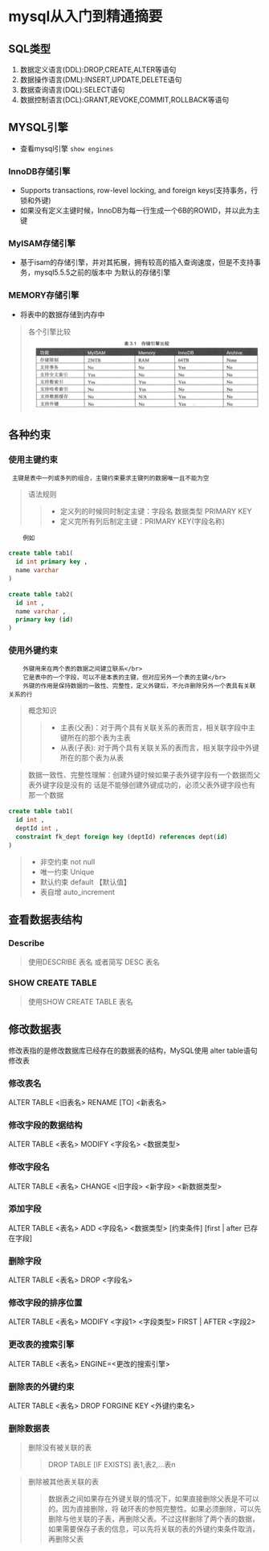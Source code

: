 #  mysql从入门到精通摘要
## SQL类型
1. 数据定义语言(DDL):DROP,CREATE,ALTER等语句
1. 数据操作语言(DML):INSERT,UPDATE,DELETE语句
1. 数据查询语言(DQL):SELECT语句
1. 数据控制语言(DCL):GRANT,REVOKE,COMMIT,ROLLBACK等语句

## MYSQL引擎
* 查看mysql引擎 ``show engines``

### InnoDB存储引擎
* Supports transactions, row-level locking, and foreign keys(支持事务，行锁和外键)
* 如果没有定义主键时候，InnoDB为每一行生成一个6B的ROWID，并以此为主键

### MyISAM存储引擎

* 基于isam的存储引擎，并对其拓展，拥有较高的插入查询速度，但是不支持事务，mysql5.5.5之前的版本中
为默认的存储引擎

### MEMORY存储引擎
* 将表中的数据存储到内存中

 >各个引擎比较 
![引擎比较图](../../image/20181207164755.png)

## 各种约束

### 使用主键约束
     主键是表中一列或多列的组合，主键约束要求主键列的数据唯一且不能为空

> 语法规则
>> * 定义列的时候同时制定主键：字段名 数据类型 PRIMARY KEY
>> * 定义完所有列后制定主键：PRIMARY KEY(字段名称)

        例如
```sql
create table tab1(
  id int primary key ,
  name varchar 
)
```
```sql
create table tab2(
  id int ,
  name varchar ,
  primary key (id)
)
```

### 使用外键约束
        外键用来在两个表的数据之间建立联系</br>
        它是表中的一个字段，可以不是本表的主键，但对应另外一个表的主键</br>
        外键的作用是保持数据的一致性、完整性，定义外键后，不允许删除另外一个表具有关联关系的行
        

> 概念知识
>> * 主表(父表)：对于两个具有关联关系的表而言，相关联字段中主键所在的那个表为主表
>> * 从表(子表): 对于两个具有关联关系的表而言，相关联字段中外键所在的那个表为从表

>数据一致性、完整性理解：创建外键时候如果子表外键字段有一个数据而父表外键字段是没有的
话是不能够创建外键成功的，必须父表外键字段也有那一个数据

```sql
create table tab1(
  id int ,
  deptId int ,
  constraint fk_dept foreign key (deptId) references dept(id)
)
```
>  * 非空约束 not null
>  * 唯一约束 Unique
>  * 默认约束 default 【默认值】
>  * 表自增 auto_increment

## 查看数据表结构

###  Describe
> 使用DESCRIBE 表名  或者简写 DESC 表名
### SHOW CREATE TABLE
> 使用SHOW CREATE TABLE 表名

## 修改数据表
修改表指的是修改数据库已经存在的数据表的结构，MySQL使用 alter table语句修改表

### 修改表名

ALTER TABLE <旧表名> RENAME [TO] <新表名>

### 修改字段的数据结构
ALTER TABLE <表名> MODIFY <字段名> <数据类型>

### 修改字段名
ALTER TABLE <表名> CHANGE <旧字段> <新字段> <新数据类型>

### 添加字段
ALTER TABLE <表名> ADD <字段名> <数据类型> [约束条件] [first | after 已存在字段]

### 删除字段
ALTER TABLE <表名> DROP <字段名>

### 修改字段的排序位置
ALTER TABLE <表名> MODIFY <字段1> <字段类型> FIRST | AFTER <字段2>

### 更改表的搜索引擎
ALTER TABLE <表名> ENGINE=<更改的搜索引擎>

### 删除表的外键约束
ALTER TABLE <表名> DROP FORGINE KEY <外键约束名> 

### 删除数据表
> 删除没有被关联的表
>> DROP TABLE [IF EXISTS] 表1,表2,...表n

>删除被其他表关联的表
>>数据表之间如果存在外键关联的情况下，如果直接删除父表是不可以的。因为直接删除，将
破环表的参照完整性。如果必须删除，可以先删除与他关联的子表，再删除父表。不过这样删除了两个表的数据，
如果需要保存子表的信息，可以先将关联的表的外键约束条件取消，再删除父表
